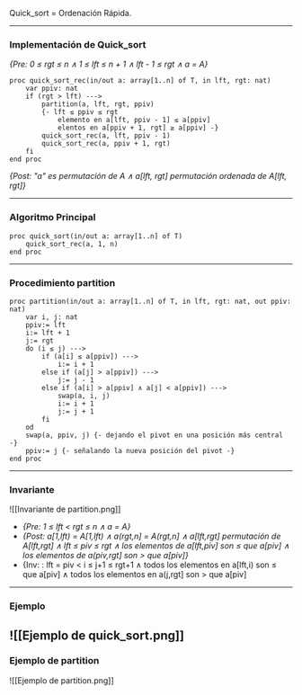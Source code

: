 Quick_sort = Ordenación Rápida.

---
### Implementación de Quick_sort
*{Pre: 0 ≤ rgt ≤ n ∧ 1 ≤ lft ≤ n + 1 ∧ lft - 1 ≤ rgt ∧ a = A}*
```LenguajeDeLaMateria
proc quick_sort_rec(in/out a: array[1..n] of T, in lft, rgt: nat)
	var ppiv: nat
	if (rgt > lft) --->
		partition(a, lft, rgt, ppiv)
		{- lft ≤ ppiv ≤ rgt 
			elemento en a[lft, ppiv - 1] ≤ a[ppiv]
			elentos en a[ppiv + 1, rgt] ≥ a[ppiv] -}
		quick_sort_rec(a, lft, ppiv - 1)
		quick_sort_rec(a, ppiv + 1, rgt)
	fi
end proc
```
*{Post: "a" es permutación de A ∧ a[lft, rgt] permutación ordenada de A[lft, rgt]}*

---
### Algoritmo Principal
```LenguajeDeLaMateria
proc quick_sort(in/out a: array[1..n] of T)
	quick_sort_rec(a, 1, n)
end proc
```
---
### Procedimiento partition
```LenguajeDeLaMaeria
proc partition(in/out a: array[1..n] of T, in lft, rgt: nat, out ppiv: nat)
	var i, j: nat
	ppiv:= lft
	i:= lft + 1
	j:= rgt
	do (i ≤ j) --->
		if (a[i] ≤ a[ppiv]) --->
			i:= i + 1
		else if (a[j] > a[ppiv]) --->
			j:= j - 1
		else if (a[i] > a[ppiv] ∧ a[j] < a[ppiv]) --->
			swap(a, i, j)
			i:= i + 1
			j:= j + 1
		fi
	od
	swap(a, ppiv, j) {- dejando el pivot en una posición más central -}
	ppiv:= j {- señalando la nueva posición del pivot -}
end proc
```
---
### Invariante
![[Invariante de partition.png]]
- *{Pre: 1 ≤ lft < rgt ≤ n ∧ a = A}*
- *{Post: a[1,lft) = A[1,lft) ∧ a(rgt,n] = A(rgt,n] ∧ a[lft,rgt] permutación de A[lft,rgt] ∧ lft ≤ piv ≤ rgt ∧ los elementos de a[lft,piv] son ≤ que a[piv] ∧ los elementos de a(piv,rgt] son > que a[piv]}*
- {Inv: : lft = piv < i ≤ j+1 ≤ rgt+1 ∧ todos los elementos en a[lft,i) son ≤ que a[piv] ∧ todos los elementos en a(j,rgt] son > que a[piv]
---
### Ejemplo
![[Ejemplo de quick_sort.png]]
---
### Ejemplo de partition
![[Ejemplo de partition.png]]